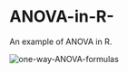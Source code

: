 # ANOVA-in-R-
An example of ANOVA in R.


![one-way-ANOVA-formulas](https://user-images.githubusercontent.com/101022450/202962867-ddff8076-79c1-4ef9-a745-1178e80152dd.png)
